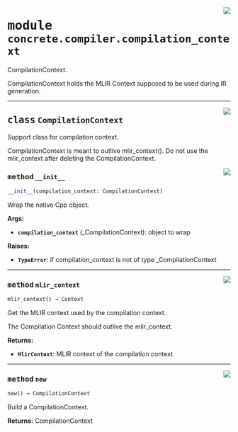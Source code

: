 <!-- markdownlint-disable -->

<a href="../../tempdirectoryforapidocs/.venvtrash/lib/python3.10/site-packages/concrete/compiler/compilation_context.py#L0"><img align="right" style="float:right;" src="https://img.shields.io/badge/-source-cccccc?style=flat-square"></a>

# <kbd>module</kbd> `concrete.compiler.compilation_context`
CompilationContext. 

CompilationContext holds the MLIR Context supposed to be used during IR generation. 



---

<a href="../../tempdirectoryforapidocs/.venvtrash/lib/python3.10/site-packages/concrete/compiler/compilation_context.py#L19"><img align="right" style="float:right;" src="https://img.shields.io/badge/-source-cccccc?style=flat-square"></a>

## <kbd>class</kbd> `CompilationContext`
Support class for compilation context. 

CompilationContext is meant to outlive mlir_context(). Do not use the mlir_context after deleting the CompilationContext. 

<a href="../../tempdirectoryforapidocs/.venvtrash/lib/python3.10/site-packages/concrete/compiler/compilation_context.py#L26"><img align="right" style="float:right;" src="https://img.shields.io/badge/-source-cccccc?style=flat-square"></a>

### <kbd>method</kbd> `__init__`

```python
__init__(compilation_context: CompilationContext)
```

Wrap the native Cpp object. 



**Args:**
 
 - <b>`compilation_context`</b> (_CompilationContext):  object to wrap 



**Raises:**
 
 - <b>`TypeError`</b>:  if compilation_context is not of type _CompilationContext 




---

<a href="../../tempdirectoryforapidocs/.venvtrash/lib/python3.10/site-packages/concrete/compiler/compilation_context.py#L52"><img align="right" style="float:right;" src="https://img.shields.io/badge/-source-cccccc?style=flat-square"></a>

### <kbd>method</kbd> `mlir_context`

```python
mlir_context() → Context
```

Get the MLIR context used by the compilation context. 

The Compilation Context should outlive the mlir_context. 



**Returns:**
 
 - <b>`MlirContext`</b>:  MLIR context of the compilation context 

---

<a href="../../tempdirectoryforapidocs/.venvtrash/lib/python3.10/site-packages/concrete/compiler/compilation_context.py#L43"><img align="right" style="float:right;" src="https://img.shields.io/badge/-source-cccccc?style=flat-square"></a>

### <kbd>method</kbd> `new`

```python
new() → CompilationContext
```

Build a CompilationContext. 



**Returns:**
  CompilationContext 


